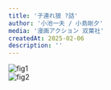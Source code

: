 ```yaml
---
title: '子連れ狼 ?話'
author: '小池一夫 / 小島剛夕'
media: '漫画アクション 双葉社'
createdAt: 2025-02-06
description: ''
---
```


![fig1](https://i.gyazo.com/299c6ac57a64add70ea812a156bfe378.png)  
![fig2](https://i.gyazo.com/1fdc2f9743a09a772e56f62abe572885.png)  

